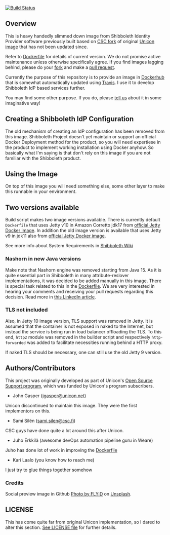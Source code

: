 [![Build Status](https://travis-ci.com/klaalo/shibboleth-idp-dockerized.svg?branch=master)](https://travis-ci.com/klaalo/shibboleth-idp-dockerized)

## Overview

This is heavy handedly slimmed down image from Shibboleth Identity Provider software previously built based on [CSC fork](https://github.com/CSCfi/shibboleth-idp-dockerized) of original [Unicon image](https://github.com/Unicon/shibboleth-idp-dockerized) that has not been updated since.

Refer to [Dockerfile](https://github.com/klaalo/shibboleth-idp-dockerized/blob/master/latest/Dockerfile) for details of current version. We do not promise active maintenance unless otherwise specifically agree. If you find images lagging behind, please do your [fork](https://github.com/login?return_to=%2Fklaalo%2Fshibboleth-idp-dockerized) and make a [pull request](https://docs.github.com/en/pull-requests/collaborating-with-pull-requests/proposing-changes-to-your-work-with-pull-requests/about-pull-requests).

Currently the purpose of this repository is to provide an image in [Dockerhub](https://hub.docker.com/r/klaalo/shibboleth-idp/tags) that is somewhat automatically updated using [Travis](https://travis-ci.org). I use it to develop Shibboleth IdP based services further.

You may find some other purpose. If you do, please [tell us](https://www.weare.fi/en/contact-us/) about it in some imaginative way!

## Creating a Shibboleth IdP Configuration

The old mechanism of creating an IdP configuration has been removed from this image. Shibboleth Project doesn't yet maintain or support an official Docker Deployment method for the product, so you will need expertiese in the product to implement working installation using Docker anyhow. So basically what I'm saying is that don't rely on this image if you are not familiar with the Shibboleth product.

## Using the Image

On top of this image you will need something else, some other layer to make this runnable in your environment.

## Two versions available

Build script makes two image versions available. There is currently default `Dockerfile` that uses Jetty v10 in Amazon Corretto jdk17 from [official Jetty Docker image](https://github.com/eclipse/jetty.docker/blob/c4346b6881f54541a36aeddaf77c71004cc0d32a/amazoncorretto/10.0/jdk17/Dockerfile). In addition the old image version is available that uses Jetty v9 in jdk11 also from [official Jetty Docker image](https://github.com/eclipse/jetty.docker/blob/c4346b6881f54541a36aeddaf77c71004cc0d32a/openjdk/9.4/jdk11-slim/Dockerfile).

See more info about System Requirements in [Shibboleth Wiki](https://shibboleth.atlassian.net/wiki/spaces/IDP4/pages/1265631833/SystemRequirements)

### Nashorn in new Java versions

Make note that Nashorn engine was removed starting from Java 15. As it is quite essential part in Shibboleth in many attribute-reslover implementations, it was decided to be added manually in this image. There is special task related to this in the [Dockerfile](https://github.com/klaalo/shibboleth-idp-dockerized/blob/master/latest/Dockerfile#L78). We are very interested in hearing your comments and receiving your pull requests regarding this decision. Read more in [this LinkedIn article](https://www.linkedin.com/pulse/nashorn-removed-kari-laalo/).

### TLS not included

Also, in Jetty 10 image version, TLS support was removed in Jetty. It is assumed that the container is not exposed in naked to the Internet, but instead the service is being run in load balancer offloading the TLS. To this end, `http2` module was removed in the builder script and respectively `http-forwarded` was added to facilitate necessities running behind a HTTP proxy.

If naked TLS should be necessary, one can still use the old Jetty 9 version.

## Authors/Contributors

This project was originally developed as part of Unicon's [Open Source Support program](https://unicon.net/support), which was funded by Unicon's program subscribers.

- John Gasper (<jgasper@unicon.net>)

Unicon discontinued to maintain this image. They were the first implementors on this.

- Sami Silén (<sami.silen@csc.fi>)

CSC guys have done quite a lot around this after Unicon.

- Juho Erkkilä (awesome devOps automation pipeline guru in Weare)

Juho has done lot of work in improving the [Dockerfile](https://github.com/klaalo/shibboleth-idp-dockerized/blob/master/latest/Dockerfile)

- Kari Laalo (you know how to reach me)

I just try to glue things together somehow

### Credits

Social preview image in Github [Photo by FLY:D](https://unsplash.com/@flyd2069?utm_source=unsplash&utm_medium=referral&utm_content=creditCopyText) on [Unsplash](https://unsplash.com/s/photos/cyber-security?utm_source=unsplash&utm_medium=referral&utm_content=creditCopyText).
  

## LICENSE

This has come quite far from original Unicon implementation, so I dared to alter this section. [See LICENSE file](LICENSE) for further details.